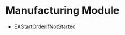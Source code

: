 <div class="ignore-in-full-text-search">

# Manufacturing Module
  - [EAStartOrderIfNotStarted](/entity-flows/manufacturing/EAStartOrderIfNotStarted.md)

</div>
